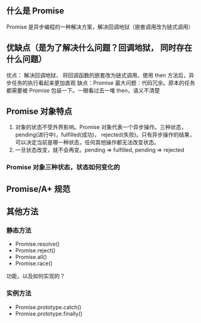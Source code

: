 ## 什么是 Promise

Promise 是异步编程的一种解决方案，解决回调地狱（嵌套调用改为链式调用）

## 优缺点（是为了解决什么问题？回调地狱， 同时存在什么问题）

优点： 解决回调地狱， 将回调函数的嵌套改为链式调用，使用 then 方法后，异步任务的执行看起来更加直观
缺点：Promise 最大问题：代码冗余。原本的任务都需要被 Promise 包装一下。一眼看过去一堆 then，语义不清楚

## Promise 对象特点

1. 对象的状态不受外界影响。Promise 对象代表一个异步操作。三种状态，pending(进行中)，fulfilled(成功)， rejected(失败)。只有异步操作的结果，可以决定当前是哪一种状态，任何其他操作都无法改变状态。
2. 一旦状态改变，就不会再变。pending => fulfilled, pending => rejected

### Promise 对象三种状态，状态如何变化的

## Promise/A+ 规范

## 其他方法

### 静态方法

-   Promise.resolve()
-   Promise.reject()
-   Promise.all()
-   Promise.race()

功能，以及如何实现的？

### 实例方法

-   Promise.prototype.catch()
-   Promise.prototype.finally()
